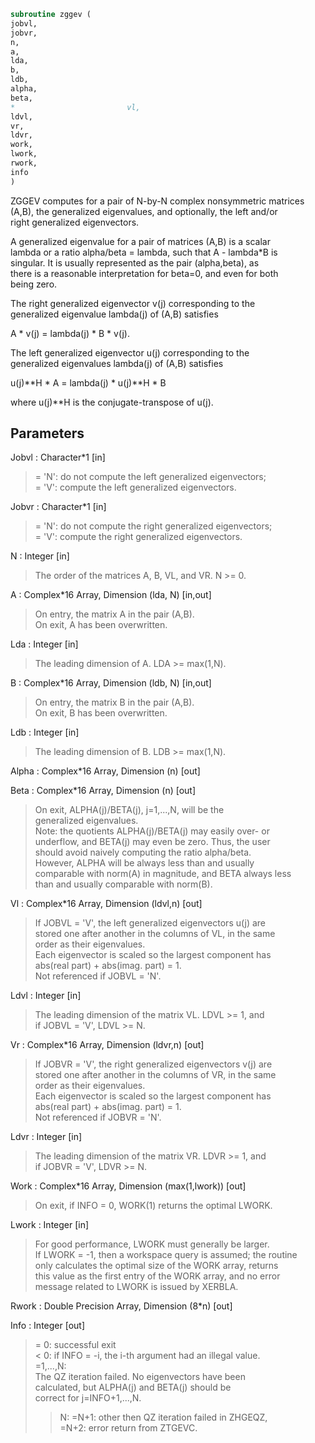 ```fortran  
subroutine zggev (  
jobvl,  
jobvr,  
n,  
a,  
lda,  
b,  
ldb,  
alpha,  
beta,  
*                         vl,  
ldvl,  
vr,  
ldvr,  
work,  
lwork,  
rwork,  
info  
)  
```  
  
ZGGEV computes for a pair of N-by-N complex nonsymmetric matrices  
(A,B), the generalized eigenvalues, and optionally, the left and/or  
right generalized eigenvectors.  
  
A generalized eigenvalue for a pair of matrices (A,B) is a scalar  
lambda or a ratio alpha/beta = lambda, such that A - lambda*B is  
singular. It is usually represented as the pair (alpha,beta), as  
there is a reasonable interpretation for beta=0, and even for both  
being zero.  
  
The right generalized eigenvector v(j) corresponding to the  
generalized eigenvalue lambda(j) of (A,B) satisfies  
  
A * v(j) = lambda(j) * B * v(j).  
  
The left generalized eigenvector u(j) corresponding to the  
generalized eigenvalues lambda(j) of (A,B) satisfies  
  
u(j)**H * A = lambda(j) * u(j)**H * B  
  
where u(j)**H is the conjugate-transpose of u(j).  
  
## Parameters  
Jobvl : Character*1 [in]  
> = 'N':  do not compute the left generalized eigenvectors;  
> = 'V':  compute the left generalized eigenvectors.  
  
Jobvr : Character*1 [in]  
> = 'N':  do not compute the right generalized eigenvectors;  
> = 'V':  compute the right generalized eigenvectors.  
  
N : Integer [in]  
> The order of the matrices A, B, VL, and VR.  N >= 0.  
  
A : Complex*16 Array, Dimension (lda, N) [in,out]  
> On entry, the matrix A in the pair (A,B).  
> On exit, A has been overwritten.  
  
Lda : Integer [in]  
> The leading dimension of A.  LDA >= max(1,N).  
  
B : Complex*16 Array, Dimension (ldb, N) [in,out]  
> On entry, the matrix B in the pair (A,B).  
> On exit, B has been overwritten.  
  
Ldb : Integer [in]  
> The leading dimension of B.  LDB >= max(1,N).  
  
Alpha : Complex*16 Array, Dimension (n) [out]  
  
Beta : Complex*16 Array, Dimension (n) [out]  
> On exit, ALPHA(j)/BETA(j), j=1,...,N, will be the  
> generalized eigenvalues.  
> Note: the quotients ALPHA(j)/BETA(j) may easily over- or  
> underflow, and BETA(j) may even be zero.  Thus, the user  
> should avoid naively computing the ratio alpha/beta.  
> However, ALPHA will be always less than and usually  
> comparable with norm(A) in magnitude, and BETA always less  
> than and usually comparable with norm(B).  
  
Vl : Complex*16 Array, Dimension (ldvl,n) [out]  
> If JOBVL = 'V', the left generalized eigenvectors u(j) are  
> stored one after another in the columns of VL, in the same  
> order as their eigenvalues.  
> Each eigenvector is scaled so the largest component has  
> abs(real part) + abs(imag. part) = 1.  
> Not referenced if JOBVL = 'N'.  
  
Ldvl : Integer [in]  
> The leading dimension of the matrix VL. LDVL >= 1, and  
> if JOBVL = 'V', LDVL >= N.  
  
Vr : Complex*16 Array, Dimension (ldvr,n) [out]  
> If JOBVR = 'V', the right generalized eigenvectors v(j) are  
> stored one after another in the columns of VR, in the same  
> order as their eigenvalues.  
> Each eigenvector is scaled so the largest component has  
> abs(real part) + abs(imag. part) = 1.  
> Not referenced if JOBVR = 'N'.  
  
Ldvr : Integer [in]  
> The leading dimension of the matrix VR. LDVR >= 1, and  
> if JOBVR = 'V', LDVR >= N.  
  
Work : Complex*16 Array, Dimension (max(1,lwork)) [out]  
> On exit, if INFO = 0, WORK(1) returns the optimal LWORK.  
  
Lwork : Integer [in]  
> For good performance, LWORK must generally be larger.  
> If LWORK = -1, then a workspace query is assumed; the routine  
> only calculates the optimal size of the WORK array, returns  
> this value as the first entry of the WORK array, and no error  
> message related to LWORK is issued by XERBLA.  
  
Rwork : Double Precision Array, Dimension (8*n) [out]  
  
Info : Integer [out]  
> = 0:  successful exit  
> < 0:  if INFO = -i, the i-th argument had an illegal value.  
> =1,...,N:  
> The QZ iteration failed.  No eigenvectors have been  
> calculated, but ALPHA(j) and BETA(j) should be  
> correct for j=INFO+1,...,N.  
> > N:  =N+1: other then QZ iteration failed in ZHGEQZ,  
> =N+2: error return from ZTGEVC.  
  
